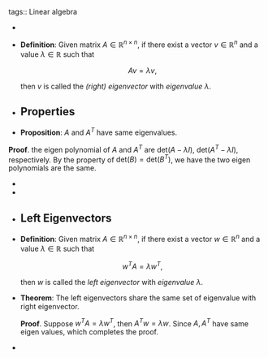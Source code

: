 tags:: Linear algebra

-
- **Definition**: Given matrix $A \in \mathbb{R}^{n \times n}$, if there exist a vector $v \in \mathbb{R}^n$ and a value $\lambda \in \mathbb{R}$ such that
  
  $$ A v = \lambda v, $$
  
  then $v$ is called the _(right) eigenvector_ with _eigenvalue_ $\lambda$.
- ## Properties
- **Proposition**: $A$ and $A^T$ have same eigenvalues.

**Proof**. the eigen polynomial of $A$ and $A^T$ are $\mathrm{det}(A - \lambda I)$, $\mathrm{det}(A^T - \lambda I)$, respectively. By the property of $\mathrm{det}(B) = \mathrm{det}(B^T)$, we have the two eigen polynomials are the same.

- 
- 
- ## Left Eigenvectors
- **Definition**: Given matrix $A \in \mathbb{R}^{n \times n}$, if there exist a vector $w \in \mathbb{R}^n$ and a value $\lambda \in \mathbb{R}$ such that
  
  $$ w^T A  = \lambda w^T, $$
  
  then $w$ is called the _left eigenvector_ with _eigenvalue_ $\lambda$.

- **Theorem**: The left eigenvectors share the same set of eigenvalue with right eigenvector.

  **Proof**. Suppose $w^TA = \lambda w^T$, then $A^T w = \lambda w$. Since $A,A^T$ have same eigen values, which completes the proof.

-
